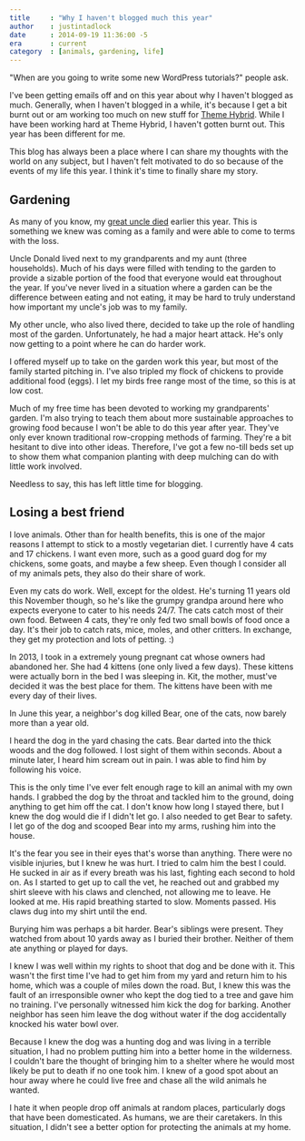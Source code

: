 ```yaml
---
title     : "Why I haven't blogged much this year"
author    : justintadlock
date      : 2014-09-19 11:36:00 -5
era       : current
category  : [animals, gardening, life]
---
```


"When are you going to write some new WordPress tutorials?" people ask.

I've been getting emails off and on this year about why I haven't blogged as much.  Generally, when I haven't blogged in a while, it's because I get a bit burnt out or am working too much on new stuff for [Theme Hybrid](http://themehybrid.com).  While I have been working hard at Theme Hybrid, I haven't gotten burnt out.  This year has been different for me.

This blog has always been a place where I can share my thoughts with the world on any subject, but I haven't felt motivated to do so because of the events of my life this year.  I think it's time to finally share my story.

## Gardening

As many of you know, my [great uncle died](http://justintadlock.com/archives/2014/04/27/dear-uncle-donald) earlier this year.  This is something we knew was coming as a family and were able to come to terms with the loss.

Uncle Donald lived next to my grandparents and my aunt (three households).  Much of his days were filled with tending to the garden to provide a sizable portion of the food that everyone would eat throughout the year.  If you've never lived in a situation where a garden can be the difference between eating and not eating, it may be hard to truly understand how important my uncle's job was to my family.

My other uncle, who also lived there, decided to take up the role of handling most of the garden.  Unfortunately, he had a major heart attack.  He's only now getting to a point where he can do harder work.

I offered myself up to take on the garden work this year, but most of the family started pitching in.  I've also tripled my flock of chickens to provide additional food (eggs).  I let my birds free range most of the time, so this is at low cost.

Much of my free time has been devoted to working my grandparents' garden.  I'm also trying to teach them about more sustainable approaches to growing food because I won't be able to do this year after year.  They've only ever known traditional row-cropping methods of farming.  They're a bit hesitant to dive into other ideas.  Therefore, I've got a few no-till beds set up to show them what companion planting with deep mulching can do with little work involved.

Needless to say, this has left little time for blogging.

## Losing a best friend

I love animals.  Other than for health benefits, this is one of the major reasons I attempt to stick to a mostly vegetarian diet.  I currently have 4 cats and 17 chickens.  I want even more, such as a good guard dog for my chickens, some goats, and maybe a few sheep.  Even though I consider all of my animals pets, they also do their share of work.

Even my cats do work.  Well, except for the oldest.  He's turning 11 years old this November though, so he's like the grumpy grandpa around here who expects everyone to cater to his needs 24/7.  The cats catch most of their own food.  Between 4 cats, they're only fed two small bowls of food once a day.  It's their job to catch rats, mice, moles, and other critters.  In exchange, they get my protection and lots of petting. :)

In 2013, I took in a extremely young pregnant cat whose owners had abandoned her.  She had 4 kittens (one only lived a few days).  These kittens were actually born in the bed I was sleeping in.  Kit, the mother, must've decided it was the best place for them.  The kittens have been with me every day of their lives.

In June this year, a neighbor's dog killed Bear, one of the cats, now barely more than a year old.

I heard the dog in the yard chasing the cats.  Bear darted into the thick woods and the dog followed.  I lost sight of them within seconds.  About a minute later, I heard him scream out in pain.  I was able to find him by following his voice.

This is the only time I've ever felt enough rage to kill an animal with my own hands.  I grabbed the dog by the throat and tackled him to the ground, doing anything to get him off the cat.  I don't know how long I stayed there, but I knew the dog would die if I didn't let go.  I also needed to get Bear to safety.  I let go of the dog and scooped Bear into my arms, rushing him into the house.

It's the fear you see in their eyes that's worse than anything.  There were no visible injuries, but I knew he was hurt.  I tried to calm him the best I could.  He sucked in air as if every breath was his last, fighting each second to hold on.  As I started to get up to call the vet, he reached out and grabbed my shirt sleeve with his claws and clenched, not allowing me to leave.  He looked at me.  His rapid breathing started to slow.  Moments passed.  His claws dug into my shirt until the end.

Burying him was perhaps a bit harder.  Bear's siblings were present.  They watched from about 10 yards away as I buried their brother.  Neither of them ate anything or played for days.

I knew I was well within my rights to shoot that dog and be done with it.  This wasn't the first time I've had to get him from my yard and return him to his home, which was a couple of miles down the road.  But, I knew this was the fault of an irresponsible owner who kept the dog tied to a tree and gave him no training.  I've personally witnessed him kick the dog for barking.  Another neighbor has seen him leave the dog without water if the dog accidentally knocked his water bowl over.

Because I knew the dog was a hunting dog and was living in a terrible situation, I had no problem putting him into a better home in the wilderness.  I couldn't bare the thought of bringing him to a shelter where he would most likely be put to death if no one took him.  I knew of a good spot about an hour away where he could live free and chase all the wild animals he wanted.

I hate it when people drop off animals at random places, particularly dogs that have been domesticated.  As humans, we are their caretakers.  In this situation, I didn't see a better option for protecting the animals at my home.
